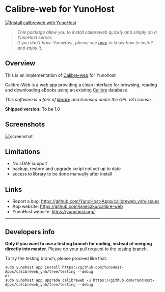 
# Calibre-web for YunoHost

[![Install calibreweb with YunoHost](https://install-app.yunohost.org/install-with-yunohost.png)](https://install-app.yunohost.org/?app=calibreweb)

> *This package allow you to install calibreweb quickly and simply on a YunoHost server.  
If you don't have YunoHost, please see [here](https://yunohost.org/#/install) to know how to install and enjoy it.*

## Overview
This is an implementation of [Calibre-web](https://github.com/janeczku/calibre-web) for Yunohost.

Calibre-Web is a web app providing a clean interface for browsing, reading and downloading eBooks using an existing [Calibre](https://calibre-ebook.com) database.

*This software is a fork of [library](https://github.com/mutschler/calibreserver) and licensed under the GPL v3 License.*

**Shipped version:** To be 1.0

## Screenshots

![screenshot](https://raw.githubusercontent.com/janeczku/docker-calibre-web/master/screenshot.png)

## Limitations

* No LDAP support
* backup, restore and upgrade script not yet up to date
* access to library to be done manually after install

## Links

 * Report a bug: https://github.com/YunoHost-Apps/calibreweb_ynh/issues
 * App website: https://github.com/janeczku/calibre-web
 * YunoHost website: https://yunohost.org/

---

Developers info
----------------

**Only if you want to use a testing branch for coding, instead of merging directly into master.**
Please do your pull request to the [testing branch](https://github.com/YunoHost-Apps/calibreweb_ynh/tree/testing).

To try the testing branch, please proceed like that.
```
sudo yunohost app install https://github.com/YunoHost-Apps/calibreweb_ynh/tree/testing --debug
or
sudo yunohost app upgrade calibreweb -u https://github.com/YunoHost-Apps/calibreweb_ynh/tree/testing --debug
```
